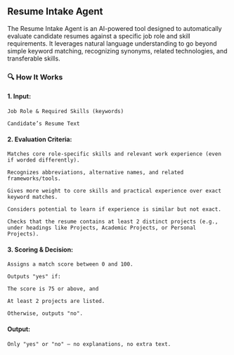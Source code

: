 ## Resume Intake Agent

The Resume Intake Agent is an AI-powered tool designed to automatically evaluate candidate resumes against a specific job role and skill requirements. It leverages natural language understanding to go beyond simple keyword matching, recognizing synonyms, related technologies, and transferable skills.

### 🔍 How It Works

#### 1. Input:

    Job Role & Required Skills (keywords)

    Candidate’s Resume Text

#### 2. Evaluation Criteria:

    Matches core role-specific skills and relevant work experience (even if worded differently).

    Recognizes abbreviations, alternative names, and related frameworks/tools.

    Gives more weight to core skills and practical experience over exact keyword matches.

    Considers potential to learn if experience is similar but not exact.

    Checks that the resume contains at least 2 distinct projects (e.g., under headings like Projects, Academic Projects, or Personal Projects).

#### 3. Scoring & Decision:

    Assigns a match score between 0 and 100.

    Outputs "yes" if:

    The score is 75 or above, and

    At least 2 projects are listed.

    Otherwise, outputs "no".

#### Output:

    Only "yes" or "no" — no explanations, no extra text.